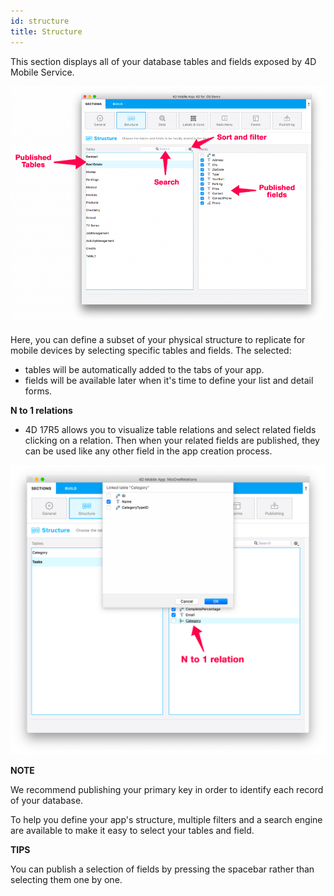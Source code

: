 ```yaml
---
id: structure
title: Structure
---
```

This section displays all of your database tables and fields exposed by 4D Mobile Service.

![Structure section](assets/project-editor/Structure-section-4D-for-iOS.png)

Here, you can define a subset of your physical structure to replicate for mobile devices by selecting specific tables and fields. The selected:

* tables will be automatically added to the tabs of your app.
* fields will be available later when it's time to define your list and detail forms.

**N to 1 relations**

* 4D 17R5 allows you to visualize table relations and select related fields clicking on a relation. Then when your related fields are published, they can be used like any other field in the app creation process.

![Publish related tables](assets/project-editor/Structure-section-N-to-1-relations-4D-for-iOS.png)<div class = "tips"> 

**NOTE**

We recommend publishing your primary key in order to identify each record of your database.</div> 

To help you define your app's structure, multiple filters and a search engine are available to make it easy to select your tables and field.<div class = "tips"> 

**TIPS**

You can publish a selection of fields by pressing the spacebar rather than selecting them one by one.</div>